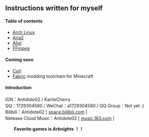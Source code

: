 ## Instructions written for myself
#### Table of contents
- [Arch Linux](./arch%20linux.md)
- [Aria2](./aria2.md)
- [Alist](./alist.md)
- [FFmpeg](./ffmpeg.md)

#### Coming soon
* [Curl](https://curl.se/)
* [Fabric](https://fabricmc.net/) modding toolchain for Minecraft

#### Introduction
IGN：Antidote02 / KarlieCherry   
QQ：1729304580 / WeChat：a1729304580 / QQ Group：Not yet :(  
Bilibili：Antidote02 [ [space.bilibili.com](https://space.bilibili.com/13790079) ]  
Netease Cloud Music：Antidote02 [ [music.163.com](https://music.163.com/#/user/home?id=288347895) ]

&ensp;&ensp;&ensp;&ensp;**Favorite games is *Arknights* ！！**